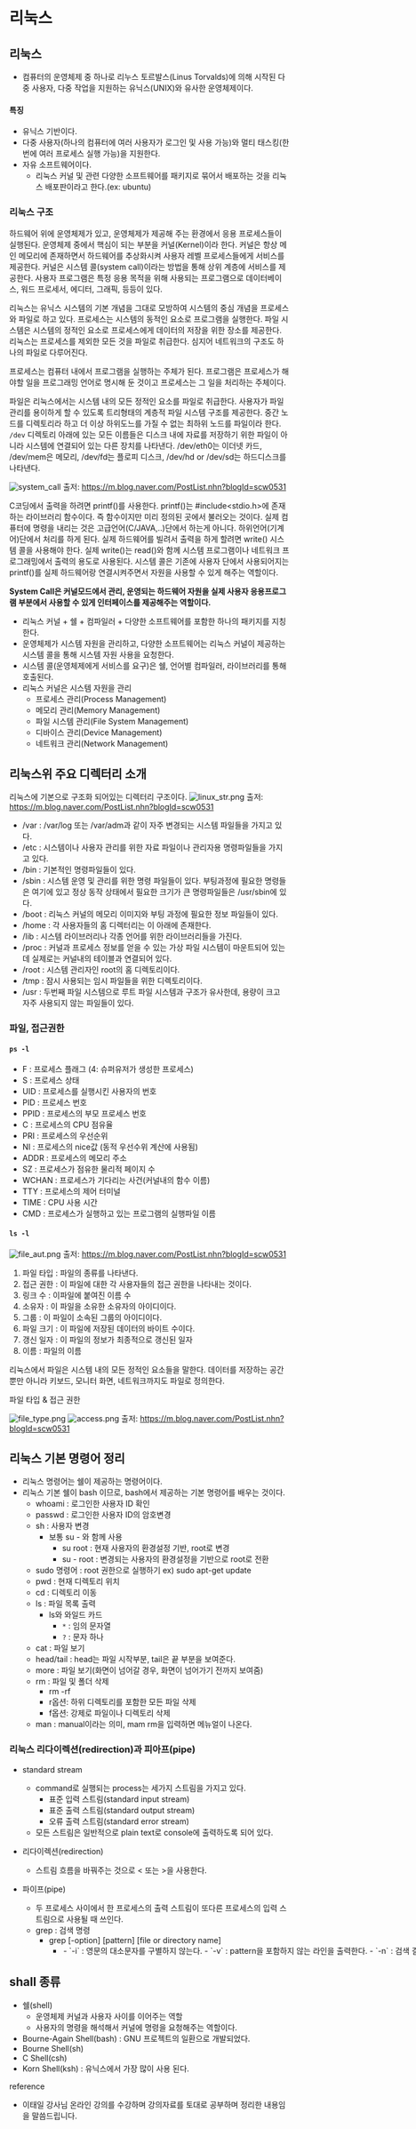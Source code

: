 # 리눅스 

## 리눅스
- 컴퓨터의 운영체제 중 하나로 리누스 토르발스(Linus Torvalds)에 의해 시작된 다중 사용자, 다중 작업을 지원하는 유닉스(UNIX)와 유사한 운영체제이다. 

#### 특징
- 유닉스 기반이다. 
- 다중 사용자(하나의 컴퓨터에 여러 사용자가 로그인 및 사용 가능)와 멀티 태스킹(한번에 여러 프로세스 실행 가능)을 지원한다. 
- 자유 소프트웨어이다. 
  - 리눅스 커널 및 관련 다양한 소프트웨어를 패키지로 묶어서 배포하는 것을 리눅스 배포판이라고 한다.(ex: ubuntu)

### 리눅스 구조
하드웨어 위에 운영체제가 있고, 운영체제가 제공해 주는 환경에서 응용 프로세스들이 실행된다. 운영체제 중에서 핵심이 되는 부분을 커널(Kernel)이라 한다. 
커널은 항상 메인 메모리에 존재하면서 하드웨어를 추상화시켜 사용자 레벨 프로세스들에게 서비스를 제공한다. 커널은 시스템 콜(system call)이라는 방법을 통해 상위 계층에 서비스를 제공한다. 사용자 프로그램은 특정 응용 목적을 위해 사용되는 프로그램으로 데이터베이스, 워드 프로세서, 에디터, 그래픽, 등등이 있다. 

리눅스는 유닉스 시스템의 기본 개념을 그대로 모방하여 시스템의 중심 개념을 프로세스와 파일로 하고 있다. 프로세스는 시스템의 동적인 요소로 프로그램을 실행한다. 파일 시스템은 시스템의 정적인 요소로 프로세스에게 데이터의 저장을 위한 장소를 제공한다. 리눅스는 프로세스를 제외한 모든 것을 파일로 취급한다. 심지어 네트워크의 구조도 하나의 파일로 다루어진다. 

프로세스는 컴퓨터 내에서 프로그램을 실행하는 주체가 된다. 프로그램은 프로세스가 해야할 일을 프로그래밍 언어로 명시해 둔 것이고 프로세스는 그 일을 처리하는 주체이다. 

파일은 리눅스에서는 시스템 내의 모든 정적인 요소를 파일로 취급한다. 사용자가 파일 관리를 용이하게 할 수 있도록 트리형태의 계층적 파일 시스템 구조를 제공한다. 중간 노드를 디렉토리라 하고 더 이상 하위도느를 가질 수 없는 최하위 노드를 파일이라 한다. `/dev` 디렉토리 아래에 있는 모든 이름들은 디스크 내에 자료를 저장하기 위한 파일이 아니라 시스템에 연결되어 있는 다른 장치를 나타낸다. /dev/eth0는 이더넷 카드, /dev/mem은 메모리, /dev/fd는 플로피 디스크, /dev/hd or /dev/sd는 하드디스크를 나타낸다. 

![system_call](../../../resource/img/system_call.png) 출저: https://m.blog.naver.com/PostList.nhn?blogId=scw0531

C코딩에서 출력을 하려면 printf()를 사용한다. printf()는 #include<stdio.h>에 존재하는 라이브러리 함수이다. 즉 함수이지만 미리 정의된 곳에서 불러오는 것이다. 실제 컴퓨터에 명령을 내리는 것은 고급언어(C/JAVA,..)단에서 하는게 아니다. 하위언어(기계어)단에서 처리를 하게 된다. 실제 하드웨어를 빌려서 출력을 하게 할려면 write() 시스템 콜을 사용해야 한다. 실제 write()는 read()와 함께 시스템 프로그램이나 네트워크 프로그래밍에서 출력의 용도로 사용된다. 시스템 콜은 기존에 사용자 단에서 사용되어지는 printf()를 실제 하드웨어랑 연결시켜주면서 자원을 사용할 수 있게 해주는 역할이다. 

**System Call은 커널모드에서 관리, 운영되는 하드웨어 자원을 실제 사용자 응용프로그램 부분에서 사용할 수 있게 인터페이스를 제공해주는 역할이다.**

- 리눅스 커널 + 쉘 + 컴파일러 + 다양한 소프트웨어를 포함한 하나의 패키지를 지칭한다. 
- 운영체제가 시스템 자원을 관리하고, 다양한 소프트웨어는 리눅스 커널이 제공하는 시스템 콜을 통해 시스템 자원 사용을 요청한다. 
- 시스템 콜(운영체제에게 서비스를 요구)은 쉘, 언어별 컴파일러, 라이브러리를 통해 호출된다.
- 리눅스 커널은 시스템 자원을 관리 
  - 프로세스 관리(Process Management)
  - 메모리 관리(Memory Management)
  - 파일 시스템 관리(File System Management)
  - 디바이스 관리(Device Management)
  - 네트워크 관리(Network Management)


## 리눅스위 주요 디렉터리 소개
리눅스에 기본으로 구조화 되어있는 디렉터리 구조이다. 
![linux_str.png](../../../resource/img/linux_str.png) 출저: https://m.blog.naver.com/PostList.nhn?blogId=scw0531
- /var : /var/log 또는 /var/adm과 같이 자주 변경되는 시스템 파일들을 가지고 있다.
- /etc : 시스템이나 사용자 관리를 위한 자료 파일이나 관리자용 명령파일들을 가지고 있다. 
- /bin : 기본적인 명령파일들이 있다.
- /sbin : 시스템 운영 및 관리를 위한 명령 파일들이 있다. 부팅과정에 필요한 명령들은 여기에 있고 정상 동작 상태에서 필요한 크기가 큰 명령파일들은 /usr/sbin에 있다. 
- /boot : 리눅스 커널의 메모리 이미지와 부팅 과정에 필요한 정보 파일들이 있다.
- /home : 각 사용자들의 홈 디렉터리는 이 아래에 존재한다.
- /lib : 시스템 라이브러리나 각종 언어를 위한 라이브러리들을 가진다.
- /proc : 커널과 프로세스 정보를 얻을 수 있는 가상 파일 시스템이 마운트되어 있는데 실제로는 커널내의 테이블과 연결되어 있다.
- /root : 시스템 관리자인 root의 홈 디렉토리이다.
- /tmp : 잠시 사용되는 임시 파일들을 위한 디렉토리이다.
- /usr : 두번째 파일 시스템으로 루트 파일 시스템과 구조가 유사한데, 용량이 크고 자주 사용되지 않는 파일들이 있다. 
 
### 파일, 접근권한
#### `ps -l` 
- F : 프로세스 플래그 (4: 슈퍼유저가 생성한 프로세스)
- S : 프로세스 상태
- UID : 프로세스를 실행시킨 사용자의 번호
- PID : 프로세스 번호
- PPID : 프로세스의 부모 프로세스 번호
- C : 프로세스의 CPU 점유율
- PRI : 프로세스의 우선순위
- NI : 프로세스의 nice값 (동적 우선수위 계산에 사용됨)
- ADDR : 프로세스의 메모리 주소
- SZ : 프로세스가 점유한 물리적 페이지 수
- WCHAN : 프로세스가 기다리는 사건(커널내의 함수 이름)
- TTY : 프로세스의 제어 터미널
- TIME : CPU 사용 시간
- CMD : 프로세스가 실행하고 있는 프로그램의 실행파일 이름
  
#### `ls -l`
![file_aut.png](../../../resource/img/file_aut.png) 출저: https://m.blog.naver.com/PostList.nhn?blogId=scw0531
1. 파일 타입 : 파일의 종류를 나타낸다.
2. 접근 권한 : 이 파일에 대한 각 사용자들의 접근 권한을 나타내는 것이다. 
3. 링크 수 : 이파일에 붙여진 이름 수
4. 소유자 : 이 파일을 소유한 소유자의 아이디이다.
5. 그룹 : 이 파일이 소속된 그룹의 아이디이다.
6. 파일 크기 : 이 파일에 저장된 데이터의 바이트 수이다. 
7. 갱신 일자 : 이 파일의 정보가 최종적으로 갱신된 일자
8. 이름 : 파일의 이름

리눅스에서 파일은 시스템 내의 모든 정적인 요소들을 말한다. 데이터를 저장하는 공간뿐만 아니라 키보드, 모니터 화면, 네트워크까지도 파일로 정의한다. 

파일 타입 & 접근 권한

![file_type.png](../../../resource/img/file_type.png) 
![access.png](../../../resource/img/access.png) 출저: https://m.blog.naver.com/PostList.nhn?blogId=scw0531




## 리눅스 기본 명령어 정리
- 리눅스 명령어는 쉘이 제공하는 명령어이다.
- 리눅스 기본 쉘이 bash 이므로, bash에서 제공하는 기본 명령어를 배우는 것이다.
  - whoami : 로그인한 사용자 ID 확인
  - passwd : 로그인한 사용자 ID의 암호변경
  - sh : 사용자 변경
    - 보통 su - 와 함께 사용
      - su root : 현재 사용자의 환경설정 기반, root로 변경
      - su - root : 변경되는 사용자의 환경설정을 기반으로 root로 전환
  - sudo 명령어 : root 권한으로 실행하기
    ex) sudo apt-get update
  - pwd : 현재 디렉토리 위치
  - cd : 디렉토리 이동
  - ls : 파일 목록 출력
    - ls와 와일드 카드
      - `*` : 임의 문자열
      - `?` : 문자 하나
  - cat : 파일 보기
  - head/tail : head는 파일 시작부분, tail은 끝 부분을 보여준다.
  - more : 파일 보기(화면이 넘어갈 경우, 화면이 넘어가기 전까지 보여줌)
  - rm : 파일 및 폴더 삭제
    - rm -rf 
    - r옵션: 하위 디렉토리를 포함한 모든 파일 삭제
    - f옵션: 강제로 파일이나 디렉토리 삭제
  - man : manual이라는 의미, mam rm을 입력하면 메뉴얼이 나온다.

### 리눅스 리다이렉션(redirection)과 피아프(pipe)
- standard stream
  - command로 실행되는 process는 세가지 스트림을 가지고 있다.
    - 표준 입력 스트림(standard input stream)
    - 표준 출력 스트림(standard output stream)
    - 오류 출력 스트림(standard error stream)
  - 모든 스트림은 일반적으로 plain text로 console에 출력하도록 되어 있다.

- 리다이렉션(redirection)
  - 스트림 흐름을 바꿔주는 것으로 < 또는 >을 사용한다.
  
- 파이프(pipe)
  - 두 프로세스 사이에서 한 프로세스의 출력 스트림이 또다른 프로세스의 입력 스트림으로 사용될 때 쓰인다. 
  - grep : 검색 명령
    - grep [-option] [pattern] [file or directory name]
      - <option>
        - `-i` : 영문의 대소문자를 구별하지 않는다. 
        - `-v` : pattern을 포함하지 않는 라인을 출력한다.
        - `-n` : 검색 결과의 각 행의 선두에 행 번호를 넣는다. (first line is 1)
        - `-l` : 파일명만 출력한다.
        - `-c` : 패턴과 일치하는 라인의 개수만 출력한다.
        - `-r` : 하위 디렉토리까지 검색한다.

## shall 종류
- 쉘(shell) 
  - 운영체제 커널과 사용자 사이를 이어주는 역할
  - 사용자의 명령을 해석해서 커널에 명령을 요청해주는 역할이다. 
- Bourne-Again Shell(bash) : GNU 프로젝트의 일환으로 개발되었다. 
- Bourne Shell(sh)
- C Shell(csh)
- Korn Shell(ksh) : 유닉스에서 가장 많이 사용 된다.


reference
- 이태일 강사님 온라인 강의를 수강하며 강의자료를 토대로 공부하며 정리한 내용임을 말씀드립니다. 


